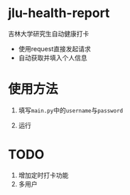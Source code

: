 # jlu-health-report



吉林大学研究生自动健康打卡

- 使用request直接发起请求
- 自动获取并填入个人信息

# 使用方法

1. 填写`main.py`中的`username`与`password`

2. 运行

# TODO

1. 增加定时打卡功能
2. 多用户